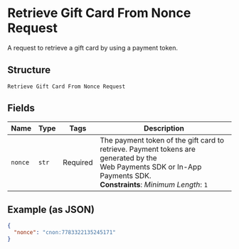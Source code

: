 
# Retrieve Gift Card From Nonce Request

A request to retrieve a gift card by using a payment token.

## Structure

`Retrieve Gift Card From Nonce Request`

## Fields

| Name | Type | Tags | Description |
|  --- | --- | --- | --- |
| `nonce` | `str` | Required | The payment token of the gift card to retrieve. Payment tokens are generated by the<br>Web Payments SDK or In-App Payments SDK.<br>**Constraints**: *Minimum Length*: `1` |

## Example (as JSON)

```json
{
  "nonce": "cnon:7783322135245171"
}
```

